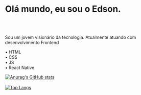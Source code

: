 <h1> Olá mundo, eu sou o Edson.</h1>
<br/>
<br/>
<p>
Sou um jovem visionário da tecnologia. 
Atualmente atuando com desenvolvimento Frontend
 
• HTML </br>
• CSS </br>
• JS </br>
• React Native </br>

</p>

[![Anurag's GitHub stats](https://github-readme-stats.vercel.app/api?username=edintwi&show_icons=true&theme=dark)](https://github.com/anuraghazra/github-readme-stats&theme=dark)
<br/>
<br/>
[![Top Langs](https://github-readme-stats.vercel.app/api/top-langs/?username=edintwi&show_icons=true&theme=dark)](https://github.com/anuraghazra/github-readme-stats)
